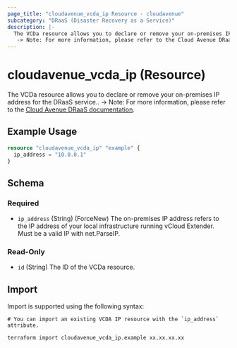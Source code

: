 ```yaml
---
page_title: "cloudavenue_vcda_ip Resource - cloudavenue"
subcategory: "DRaaS (Disaster Recovery as a Service)"
description: |-
  The VCDa resource allows you to declare or remove your on-premises IP address for the DRaaS service..
   -> Note: For more information, please refer to the Cloud Avenue DRaaS documentation https://wiki.cloudavenue.orange-business.com/w/index.php/DRaaS_avec_VCDA.
---
```


# cloudavenue_vcda_ip (Resource)

The VCDa resource allows you to declare or remove your on-premises IP address for the DRaaS service..
 -> Note: For more information, please refer to the [Cloud Avenue DRaaS documentation](https://wiki.cloudavenue.orange-business.com/wiki/DRaaS_with_VCDA).

## Example Usage

```terraform
resource "cloudavenue_vcda_ip" "example" {
  ip_address = "10.0.0.1"
}
```

<!-- schema generated by tfplugindocs -->
## Schema

### Required

- `ip_address` (String) (ForceNew) The on-premises IP address refers to the IP address of your local infrastructure running vCloud Extender. Must be a valid IP with net.ParseIP.

### Read-Only

- `id` (String) The ID of the VCDa resource.

## Import

Import is supported using the following syntax:
```shell
# You can import an existing VCDA IP resource with the `ip_address` attribute.

terraform import cloudavenue_vcda_ip.example xx.xx.xx.xx
```